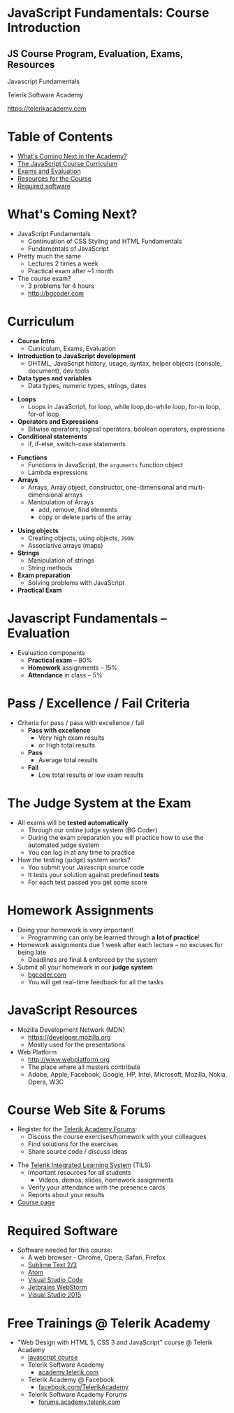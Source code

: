 <!-- section start -->
<!-- attr: {  class:'slide-title', showInPresentation:true, hasScriptWrapper:true, style:'font-size: 0.9em' } -->
# JavaScript Fundamentals: Course Introduction
## JS Course Program, Evaluation, Exams, Resources

<!-- <img class="slide-image" showInPresentation="true" src="imgs/logo-js.png" style="top:55.35%; left:83.27%; width:17.08%; z-index:-1; " /> -->

<div class="signature">
	<p class="signature-course">Javascript Fundamentals</p>
	<p class="signature-initiative">Telerik Software Academy</p>
	<a href="https://telerikacademy.com" class="signature-link">https://telerikacademy.com</a>
</div>

<!-- section start -->
<!-- attr: { showInPresentation:true, hasScriptWrapper:true } -->
# Table of Contents
- [What's Coming Next in the Academy?](#whats-next)
- [The JavaScript Course Curriculum](#curriculum)
- [Exams and Evaluation](#exam-and-evaluation)
- [Resources for the Course](#resources)
- [Required software](#required-software)

<!-- <img class="slide-image" showInPresentation="true" src="imgs/pic02.png" style="top:40%; left:65%; width:25%; z-index:-1" /> -->

<!-- section start -->
<!-- attr: { class:'slide-section', showInPresentation:true, hasScriptWrapper:true } -->
<!-- # JavaScript Fundamentals
## Coming To The Next Module -->

<!-- <img class="slide-image" showInPresentation="true" src="imgs/pic03.png" style="top:55%; left:30%; width:40%; z-index:-1; border-radius: 15px" /> -->

<!-- attr: { id:'whats-next', showInPresentation:true, hasScriptWrapper:true } -->
# <a id="whats-next"></a>What's Coming Next?
- JavaScript Fundamentals
  - Continuation of CSS Styling and HTML Fundamentals
  - Fundamentals of JavaScript
- Pretty much the same
  - Lectures 2 times a week 
  - Practical exam after ~1 month
- The course exam?
  - 3 problems for 4 hours
  - http://bgcoder.com

<!-- <img class="slide-image" showInPresentation="true" src="imgs/pic04.png" style="top:27.33%; left:74.85%; width:27.33%; z-index:-1" /> -->

<!-- section start -->
<!-- attr: {  class:'slide-section', showInPresentation:true, hasScriptWrapper:true, style:'font-size: 0.8em' } -->
<!-- # JavaScript Fundamentals Curriculum
## What will be covered in the course? -->

<!-- <img class="slide-image" showInPresentation="true" src="imgs/pic05.png" style="top:60%; left:60%; width:20%; z-index:-1" /> -->

<!-- attr: { id:'curriculum', showInPresentation:true, hasScriptWrapper:true } -->
# <a id="curriculum"></a>Curriculum
- **Course Intro**
  - Curriculum, Exams, Evaluation
- **Introduction to JavaScript development**
  - DHTML, JavaScript history, usage, syntax, helper objects (console, document), dev tools
- **Data types and variables**
  - Data types, numeric types, strings, dates

<!-- attr: { showInPresentation:true, hasScriptWrapper:true } -->
<!-- # Curriculum -->
- **Loops**
  - Loops in JavaScript, for loop, while loop,do-while loop, for-in loop, for-of loop
- **Operators and Expressions**
  - Bitwise operators, logical operators, boolean operators, expressions
- **Conditional statements**
  - if, if-else, switch-case statements

<!-- attr: { showInPresentation:true, hasScriptWrapper:true, style:'font-size: 0.9em' } -->
<!-- # Curriculum -->
- **Functions**
  - Functions in JavaScript, the `arguments` function object
  - Lambda expressions
- **Arrays**
  - Arrays, Array object, constructor, one-dimensional and multi-dimensional arrays
  - Manipulation of Arrays
    - add, remove, find elements
    - copy or delete parts of the array

<!-- attr: { showInPresentation:true, hasScriptWrapper:true, style:'font-size: 0.9em' } -->
<!-- # Curriculum -->
- **Using objects**
  - Creating objects, using objects, `JSON`
  - Associative arrays (maps)
- **Strings**
  - Manipulation of strings
  - String methods
- **Exam preparation**
  - Solving problems with JavaScript
- **Practical Exam**

<!-- section start -->
<!-- attr: { class:'slide-section', showInPresentation:true, hasScriptWrapper:true } -->
<!-- # Evaluation 
## Thank God There Are... No Bonuses! -->

<!-- <img class="slide-image" showInPresentation="true" src="imgs/pic16.png" style="top:55%; left:40%; width:20%; z-index:-1; border-radius: 15px" /> -->

<!-- attr: { id:'exam-and-evaluation', showInPresentation:true, hasScriptWrapper:true } -->
# <a id="exam-and-evaluation"></a>Javascript Fundamentals – Evaluation
- Evaluation components
  - **Practical exam** – 80%
  - **Homework** assignments – 15%
  - **Attendance** in class – 5%

<!-- attr: { showInPresentation: true, hasScriptWrapper: true} -->
# Pass / Excellence / Fail Criteria
- Criteria for pass / pass with excellence / fail
  - **Pass with excellence**
    - Very high exam results
    - or High total results
  - **Pass**
    - Average total results
  - **Fail**
    - Low total results or low exam results

<!-- <img class="slide-image" showInPresentation="true" src="imgs/pic38.png" style="top:41%; left:67%; width:14.10%; z-index:-1" /> -->
<!-- <img class="slide-image" showInPresentation="true" src="imgs/pic39.png" style="top:16%; left:51%; width:23.36%; z-index:-1" /> -->
<!-- <img class="slide-image" showInPresentation="true" src="imgs/pic40.png" style="top:57%; left:79%; width:13.22%; z-index:-1" /> -->

<!-- attr: { showInPresentation: true} -->
# The Judge System at the Exam

- All exams will be **tested automatically**
  - Through our online judge system (BG Coder)
  - During the exam preparation you will practice how to use the automated judge system
  - You can log in at any time to practice
- How the testing (judge) system works?
  - You submit your Javascript source code
  - It tests your solution against predefined **tests**
  - For each test passed you get some score

<!-- attr: { showInPresentation: true, style: 'font-size: 40px'} -->
# Homework Assignments

- Doing your homework is very important!
  - Programming can only be learned through **a lot of practice**!
- Homework assignments due 1 week after each lecture – no excuses for being late
  - Deadlines are final & enforced by the system
- Submit all your homework in our **judge system**
  - [bgcoder.com](http://bgcoder.com)
  - You will get real-time feedback for all the tasks

<!-- section start -->
<!-- attr: { class:'slide-section', showInPresentation:true, hasScriptWrapper:true, style:'font-size: 0.9em' } -->
<!-- # Javascript Resources
## What do we need in addition to the course content? -->

<!-- attr: { id:'resources', showInPresentation:true, hasScriptWrapper:true } -->
# <a id="resources"></a>JavaScript Resources
- Mozilla Development Network (MDN)
  - https://developer.mozilla.org 
  - Mostly used for the presentations
- Web Platform
  - http://www.webplatform.org
  - The place where all masters contribute
  - Adobe, Apple, Facebook, Google, HP, Intel, Microsoft, Mozilla, Nokia, Opera, W3C

<!-- attr: { showInPresentation:true, hasScriptWrapper:true } -->
# Course Web Site & Forums
- Register for the [Telerik Academy Forums](https://telerikacademy.com/Forum/Category/25/javascript-part-1):
  - Discuss the course exercises/homework with your colleagues
  - Find solutions for the exercises
  - Share source code / discuss ideas

<!-- attr: { showInPresentation:true, hasScriptWrapper:true } -->
<!-- # Course Web Site & Forums -->
- The [Telerik Integrated Learning System](https://telerikacademy.com) (TILS)
  - Important resources for all students
    - Videos, demos, slides, homework assignments
  - Verify your attendance with the presence cards
  - Reports about your results
- [Course page](https://telerikacademy.com/Courses/Courses/Details/339)

<!-- <img class="slide-image" showInPresentation="true" src="imgs/pic31.png" style="top:45%; left:60%; width:40%; z-index:-1" /> -->

<!-- attr: { id:'required-software', showInPresentation:true, hasScriptWrapper:true } -->
# <a id="required-software"></a>Required Software
- Software needed for this course:
  - A web browser - Chrome, Opera, Safari, Firefox
  - [Sublime Text 2/3](https://www.sublimetext.com/)
  - [Atom](https://atom.io/)
  - [Visual Studio Code](https://code.visualstudio.com/)
  - [Jetbrains WebStorm](https://www.jetbrains.com/webstorm/)
  - [Visual Studio 2015](https://www.visualstudio.com/en-us/downloads/download-visual-studio-vs.aspx)

<!-- section start -->
<!-- attr: { class:'slide-section', showInPresentation:true, hasScriptWrapper:true, style:'font-size: 0.9em' } -->
<!-- # JavaScript Fundamentals Introduction
## Questions? -->

<!-- attr: { showInPresentation: true, hasScriptWrapper: true, style:'font-size: 0.9em' } -->
# Free Trainings @ Telerik Academy
- "Web Design with HTML 5, CSS 3 and JavaScript" course @ Telerik Academy
    - [javascript course](http://academy.telerik.com/student-courses/web-design-and-ui/javascript-fundamentals/about)
  - Telerik Software Academy
    - [academy.telerik.com](academy.telerik.com)
  - Telerik Academy @ Facebook
    - [facebook.com/TelerikAcademy](facebook.com/TelerikAcademy)
  - Telerik Software Academy Forums
    - [forums.academy.telerik.com](http://telerikacademy.com/Forum/Home)

<!-- <img class="slide-image" showInPresentation="true"  src="imgs/pic00.png" style="top:58.18%; left:90.52%; width:16.97%; z-index:-1" /> -->
<!-- <img class="slide-image" showInPresentation="true"  src="imgs/pic41.png" style="top:30%; left:68.14%; width:36.30%; z-index:-1" /> -->
